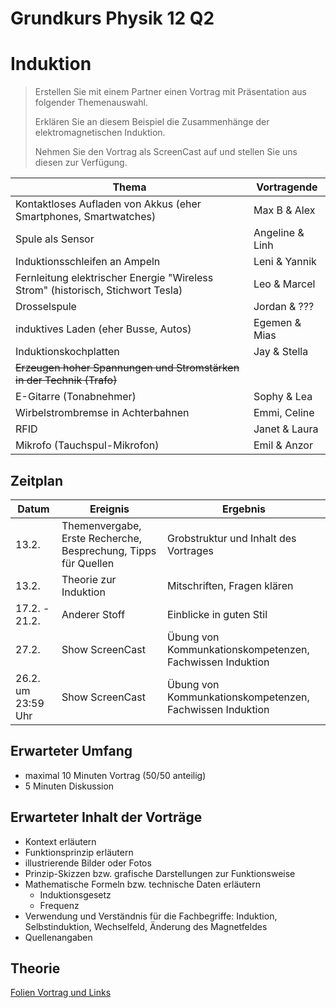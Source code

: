 Grundkurs Physik 12 Q2
==========================

# Induktion

> Erstellen Sie mit einem Partner einen Vortrag mit Präsentation aus folgender Themenauswahl. 
>
> Erklären Sie an diesem Beispiel die Zusammenhänge der elektromagnetischen Induktion.
>
> Nehmen Sie den Vortrag als ScreenCast auf und stellen Sie uns diesen zur Verfügung.

|Thema | Vortragende|
|---|---|
| Kontaktloses Aufladen von Akkus (eher Smartphones, Smartwatches)| Max B & Alex|
| Spule als Sensor | Angeline & Linh |
| Induktionsschleifen an Ampeln| Leni & Yannik |
| Fernleitung elektrischer Energie "Wireless Strom" (historisch, Stichwort Tesla) | Leo & Marcel |
| Drosselspule | Jordan & ??? |
| induktives Laden (eher Busse, Autos) | Egemen & Mias |
| Induktionskochplatten | Jay & Stella |
| ~~Erzeugen hoher Spannungen und Stromstärken in der Technik (Trafo)~~ |  |
| E-Gitarre (Tonabnehmer) | Sophy & Lea |
| Wirbelstrombremse in Achterbahnen | Emmi, Celine |
| RFID | Janet & Laura |
| Mikrofo (Tauchspul-Mikrofon) | Emil & Anzor |

## Zeitplan

|Datum | Ereignis| Ergebnis|
|---|---|---|
| 13.2. | Themenvergabe, Erste Recherche, Besprechung, Tipps für Quellen| Grobstruktur und Inhalt des Vortrages
| 13.2. | Theorie zur Induktion | Mitschriften, Fragen klären|
| 17.2. - 21.2. | Anderer Stoff | Einblicke in guten Stil |
| 27.2.| Show ScreenCast | Übung von Kommunkationskompetenzen, Fachwissen Induktion |
| 26.2. um 23:59 Uhr| Show ScreenCast | Übung von Kommunkationskompetenzen, Fachwissen Induktion |

## Erwarteter Umfang

- maximal 10 Minuten Vortrag (50/50 anteilig)
- 5 Minuten Diskussion

## Erwarteter Inhalt der Vorträge

- Kontext erläutern
- Funktionsprinzip erläutern
- illustrierende Bilder oder Fotos
- Prinzip-Skizzen bzw. grafische Darstellungen zur Funktionsweise
- Mathematische Formeln bzw. technische Daten erläutern
	- Induktionsgesetz
	- Frequenz
- Verwendung und Verständnis für die Fachbegriffe: Induktion, Selbstinduktion, Wechselfeld, Änderung des Magnetfeldes 
- Quellenangaben

## Theorie

[Folien Vortrag und Links](./09_Induktion.slides.md)
